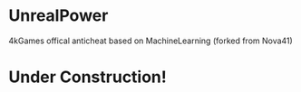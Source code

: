 # UnrealPower
4kGames offical anticheat based on MachineLearning (forked from Nova41)
# Under Construction!

